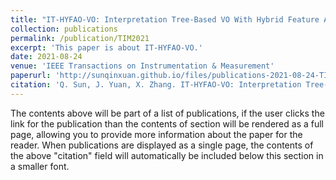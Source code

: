 ```yaml
---
title: "IT-HYFAO-VO: Interpretation Tree-Based VO With Hybrid Feature Association and Optimization"
collection: publications
permalink: /publication/TIM2021
excerpt: 'This paper is about IT-HYFAO-VO.'
date: 2021-08-24
venue: 'IEEE Transactions on Instrumentation & Measurement'
paperurl: 'http://sunqinxuan.github.io/files/publications-2021-08-24-TIM.pdf'
citation: 'Q. Sun, J. Yuan, X. Zhang. IT-HYFAO-VO: Interpretation Tree-Based VO With Hybrid Feature Association and Optimization. IEEE Transactions on Instrumentation & Measurement, 2021, 70: 1-18.'
---
```


The contents above will be part of a list of publications, if the user clicks the link for the publication than the contents of section will be rendered as a full page, allowing you to provide more information about the paper for the reader. When publications are displayed as a single page, the contents of the above "citation" field will automatically be included below this section in a smaller font.
